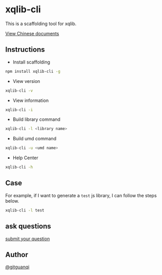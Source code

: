 # xqlib-cli

This is a scaffolding tool for xqlib.

[View Chinese documents](./zh.md)

## Instructions

+ Install scaffolding

```sh
npm install xqlib-cli -g
```

+ View version

```sh
xqlib-cli -v
```

+ View information

```sh
xqlib-cli -i
```

+ Build library command

```sh
xqlib-cli -l <library name>
```

+ Build umd command

```sh
xqlib-cli -u <umd name>
```

+ Help Center

```sh
xqlib-cli -h
```

## Case

For example, if I want to generate a `test` js library, I can follow the steps below.

```sh
xqlib-cli -l test
```

## ask questions

[submit your question](https://github.com/gitguanqi/xqlib-cli/issues/new)

## Author

[@gitguanqi](https://github.com/gitguanqi)
